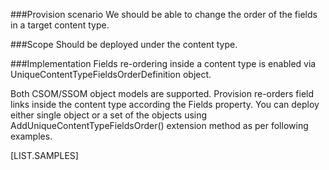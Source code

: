 <properties
	  pageTitle="UniqueContentTypeFieldsOrderDefinition"
    pageName="UniqueContentTypeFieldsOrderDefinition"
    parentPageId="47941"
/>

###Provision scenario
We should be able to change the order of the fields in a target content type.

###Scope
Should be deployed under the content type.

###Implementation
Fields re-ordering inside a content type is enabled via UniqueContentTypeFieldsOrderDefinition object.

Both CSOM/SSOM object models are supported. 
Provision re-orders field links inside the content type according the Fields property. 
You can deploy either single object or a set of the objects using AddUniqueContentTypeFieldsOrder() extension method as per following examples.

[LIST.SAMPLES]